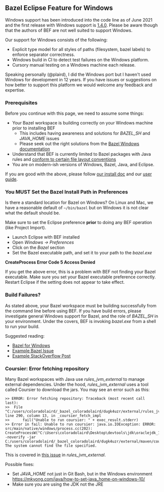 ## Bazel Eclipse Feature for Windows

Windows support has been introduced into the code line as of June 2021 and the
  first release with Windows support is [1.4.0](https://github.com/salesforce/bazel-eclipse/releases).
Please be aware though that the authors of BEF are not well suited to support Windows.

Our support for Windows consists of the following:
- Explicit type model for all styles of paths (filesystem, bazel labels) to enforce separator correctness.
- Windows build in CI to detect test failures on the Windows platform.
- Cursory manual testing on a Windows machine each release.

Speaking personally (@plaird), I did the Windows port but I haven't used Windows
  for development in 12 years.
If you have issues or suggestions on how better to support this platform we would
  welcome any feedback and expertise.

### Prerequisites

Before you continue with this page, we need to assume some things:

- Your Bazel workspace is building correctly on your Windows machine prior to installing BEF
  - This includes having awareness and solutions for *BAZEL_SH* and *JAVA_HOME* issues
  - Please seek out the right solutions from the [Bazel Windows documentation](https://docs.bazel.build/versions/main/windows.html)
- Understand that BEF is currently limited to Bazel packages with Java rules and [conform to certain file layout conventions](conforming_java_packages.md)
- You are on modern-ish versions of Windows, Bazel, Java, and Eclipse.

If you are good with the above, please follow [our install doc](install.md)
  and our [user guide](using_the_feature.md).

### You MUST Set the Bazel Install Path in Preferences

Is there a standard location for Bazel on Windows?
On Linux and Mac, we have a reasonable default of ```~/bin/bazel``` but on Windows
  it is not clear what the default should be.

Make sure to set the Eclipse preference **prior** to doing any BEF operation (like Project Import).
- Launch Eclipse with BEF installed
- Open _Windows -> Preferences_
- Click on the _Bazel_ section
- Set the Bazel executable path, and set it to your path to the *bazel.exe*

**CreateProcess Error Code 5 Access Denied**

If you get the above error, this is a problem with BEF not finding your Bazel executable.
Make sure you set your Bazel executable preference correctly.
Restart Eclipse if the setting does not appear to take effect.

### Build Failures?

As stated above, your Bazel workspace must be building successfully from the command line before using BEF.
If you have build errors, please investigate general Windows support for Bazel,
  and the role of *BAZEL_SH* in your environment.
Under the covers, BEF is invoking *bazel.exe* from a shell to run your build.

Suggested reading:
- [Bazel for Windows](https://docs.bazel.build/versions/main/windows.html)
- [Example Bazel Issue](https://github.com/bazelbuild/bazel/issues/6474)
- [Example StackOverflow Post](https://stackoverflow.com/questions/46181672/windows-10-bazel-sh-configuration)

### Coursier: Error fetching repository

Many Bazel workspaces with Java use *rules_jvm_external* to manage external dependencies.
Under the hood, *rules_jvm_external* uses a tool called Coursier to download the jars.
You may see an error such as this:

```
>> ERROR: Error fetching repository: Traceback (most recent call last):
>> 	File "C:/users/coloradolaird/_bazel_coloradolaird/dugk4uzr/external/rules_jvm_external/coursier.bzl", line 290, column 13, in _coursier_fetch_impl
>> 		fail("Unable to run coursier: " + exec_result.stderr)
>> Error in fail: Unable to run coursier: java.io.IOException: ERROR: src/main/native/windows/process.cc(202): CreateProcessW("C:\Users\coloradolaird\Desktop\devtools\jdk\oraclejdk_11_0_11\bin\java" -noverify -jar C:/users/coloradolaird/_bazel_coloradolaird/dugk4uzr/external/maven/coursier): The system cannot find the file specified.
```

This is covered in [this issue](https://github.com/bazelbuild/rules_jvm_external/issues/464) in *rules_jvm_external*.

Possible fixes:
- Set *JAVA_HOME* not just in Git Bash, but in the Windows environment https://mkyong.com/java/how-to-set-java_home-on-windows-10/
- Make sure you are using the JDK not the JRE
